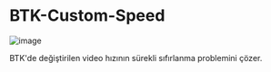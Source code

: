 # BTK-Custom-Speed
![image](https://github.com/irfandumanx/BTK-Custom-Speed/assets/69718844/fd97f43b-c08d-4aaa-b947-289e63966f4d)
<p>BTK'de değiştirilen video hızının sürekli sıfırlanma problemini çözer.</p>
